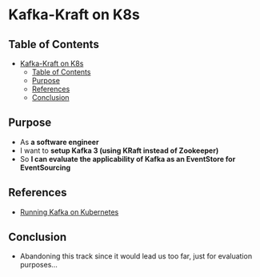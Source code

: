 # Kafka-Kraft on K8s

## Table of  Contents
- [Kafka-Kraft on K8s](#kafka-kraft-on-k8s)
  - [Table of  Contents](#table-of--contents)
  - [Purpose](#purpose)
  - [References](#references)
  - [Conclusion](#conclusion)


## Purpose
- As **a software engineer**
- I want to **setup Kafka 3 (using KRaft instead of Zookeeper)**
- So **I can evaluate the applicability of Kafka as an EventStore for EventSourcing**


## References
- [Running Kafka on Kubernetes](https://developer.ibm.com/tutorials/kafka-in-kubernetes/#create-the-cluster)

## Conclusion

- Abandoning this track since it would lead us too far, just for evaluation purposes...